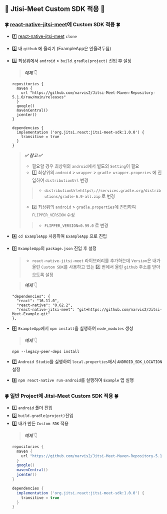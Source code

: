 ## 🌿 Jtisi-Meet Custom SDK 적용 🌿

### 🍀 [react-native-jitsi-meet](https://github.com/skrafft/react-native-jitsi-meet)에 Custom SDK 적용 🍀
- 1️⃣ [react-native-jitsi-meet](https://github.com/skrafft/react-native-jitsi-meet) `clone`
- 2️⃣ 내 `github` 에 올리기 (ExampleApp은 안올려두됨)
- 3️⃣ 최상위에서 `android` > `build.gradle(project)` 진입 후 설정
  > **_예제_** 👇
  ``` gralde
  repositories {
    maven {
      url "https://github.com/narvis2/Jitsi-Meet-Maven-Repository-5.1.0/raw/main/releases"
    }
    google()
    mavenCentral()
    jcenter()
  }
  
  dependencies {
    implementation ('org.jitsi.react:jitsi-meet-sdk:1.0.0') {
      transitive = true
    }
  }
  ```
  > **_✅ 참고 ✅_**
  > - 필요할 경우 최상위의 `android`에서 별도의 `Setting`이 필요
  > - 1️⃣ 최상위의 `android` > `wrapper` > `gradle-wrapper.properies` 에 진입하여 `distributionUrl` 변경
  >> - `distributionUrl=https\://services.gradle.org/distributions/gradle-6.9-all.zip` 로 변경
  > - 2️⃣ 최상위의 `android` > `gradle.properties`에 진입하여 `FLIPPER_VERSION` 수정
  >> - `FLIPPER_VERSION=0.99.0` 로 변경
    
- 4️⃣ `cd ExampleApp` 사용하여 `ExampleApp` 으로 진입
- 5️⃣ `ExampleApp`의 `package.json` 진입 후 설정
  > - `react-native-jitsi-meet` 라이브러리를 추가하는데 `Version`은 내가 올린 `Custom SDK`를 사용하고 있는 2️⃣ 번에서 올린 `github` 주소를 받아오도록 설정  
  
  > **_예제_** 👇
  ``` gralde
  "dependencies": {
    "react": "16.11.0",
    "react-native": "0.62.2",
    "react-native-jitsi-meet": "git+https://github.com/narvis2/Jitsi-Meet-Example.git"
  },
  ```
- 6️⃣ `ExampleApp`에서 `npm install`을 실행하여 `node_modules` 생성
  > **_예제_** 👇
  ``` terminal
  npm --legacy-peer-deps install
  ```
- 7️⃣ `Android Studio`를 실행하여 `local.properties`에서 `ANDROID_SDK_LOCATION` 설정
- 8️⃣ `npm react-native run-android`를 실행하여 `Example` 앱 실행

### 🍀 일반 Project에 Jitsi-Meet Custom SDK 적용 🍀
- 1️⃣ `android` 폴더 진입
- 2️⃣ `build.gradle(project)`진입
- 3️⃣ 내가 만든 `Custom SDK` 적용
  > **_예제_** 👇
  ``` gradle
  repositories {
    maven {
      url "https://github.com/narvis2/Jitsi-Meet-Maven-Repository-5.1.0/raw/main/releases"
    }
    google()
    mavenCentral()
    jcenter()
  }
  
  dependencies {
    implementation ('org.jitsi.react:jitsi-meet-sdk:1.0.0') {
      transitive = true
    }
  }
  ```
